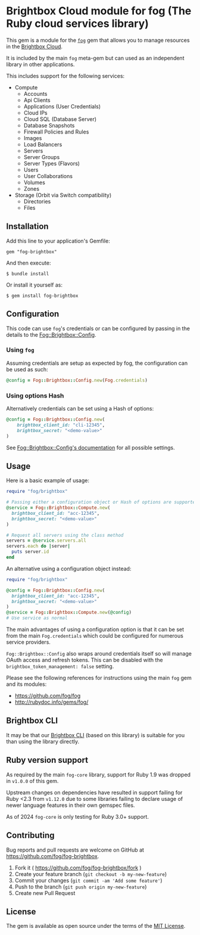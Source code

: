 # Brightbox Cloud module for fog (The Ruby cloud services library)

This gem is a module for the [`fog`](https://github.com/fog/fog) gem that allows
you to manage resources in the [Brightbox Cloud](https://brightbox.com).

It is included by the main `fog` meta-gem but can used as an independent library
in other applications.

This includes support for the following services:

* Compute
  * Accounts
  * Api Clients
  * Applications (User Credentials)
  * Cloud IPs
  * Cloud SQL (Database Server)
  * Database Snapshots
  * Firewall Policies and Rules
  * Images
  * Load Balancers
  * Servers
  * Server Groups
  * Server Types (Flavors)
  * Users
  * User Collaborations
  * Volumes
  * Zones
* Storage (Orbit via Switch compatibility)
  * Directories
  * Files

## Installation

Add this line to your application's Gemfile:

    gem "fog-brightbox"

And then execute:

    $ bundle install

Or install it yourself as:

    $ gem install fog-brightbox

## Configuration

This code can use `fog`'s credentials or can be configured by passing in the
details to the [Fog::Brightbox::Config](lib/fog/brightbox/config.rb).

### Using `fog`

Assuming credentials are setup as expected by fog, the configuration can be used
as such:

```ruby
@config = Fog::Brightbox::Config.new(Fog.credentials)
```

### Using options Hash

Alternatively credentials can be set using a Hash of options:

```ruby
@config = Fog::Brightbox::Config.new(
    brightbox_client_id: "cli-12345",
    brightbox_secret: "<demo-value>"
)
```

See [Fog::Brightbox::Config's documentation](lib/fog/brightbox/config.rb) for
all possible settings.

## Usage

Here is a basic example of usage:

```ruby
require "fog/brightbox"

# Passing either a configuration object or Hash of options are supported
@service = Fog::Brightbox::Compute.new(
  brightbox_client_id: "acc-12345",
  brightbox_secret: "<demo-value>"
)

# Request all servers using the class method
servers = @service.servers.all
servers.each do |server|
  puts server.id
end
```

An alternative using a configuration object instead:

```ruby
require "fog/brightbox"

@config = Fog::Brightbox::Config.new(
  brightbox_client_id: "acc-12345",
  brightbox_secret: "<demo-value>"
)
@service = Fog::Brightbox::Compute.new(@config)
# Use service as normal
```

The main advantages of using a configuration option is that it can be set from
the main `Fog.credentials` which could be configured for  numerous service
providers.

`Fog::Brightbox::Config` also wraps around credentials itself so will manage
OAuth access and refresh tokens. This can be disabled with the
`brightbox_token_management: false` setting.

Please see the following references for instructions using the main `fog` gem
and its modules:

* https://github.com/fog/fog
* http://rubydoc.info/gems/fog/

## Brightbox CLI

It may be that our [Brightbox CLI](https://github.com/brightbox/brightbox-cli)
(based on this library) is suitable for you than using the library directly.

## Ruby version support

As required by the main `fog-core` library, support for Ruby 1.9 was dropped in
`v1.0.0` of this gem.

Upstream changes on dependencies have resulted in support failing for Ruby <2.3
from `v1.12.0` due to some libraries failing to declare usage of newer language
features in their own gemspec files.

As of 2024 `fog-core` is only testing for Ruby 3.0+ support.

## Contributing

Bug reports and pull requests are welcome on GitHub at
https://github.com/fog/fog-brightbox.

1. Fork it ( https://github.com/fog/fog-brightbox/fork )
2. Create your feature branch (`git checkout -b my-new-feature`)
3. Commit your changes (`git commit -am 'Add some feature'`)
4. Push to the branch (`git push origin my-new-feature`)
5. Create new Pull Request

## License

The gem is available as open source under the terms of the [MIT License](LICENSE.txt).
